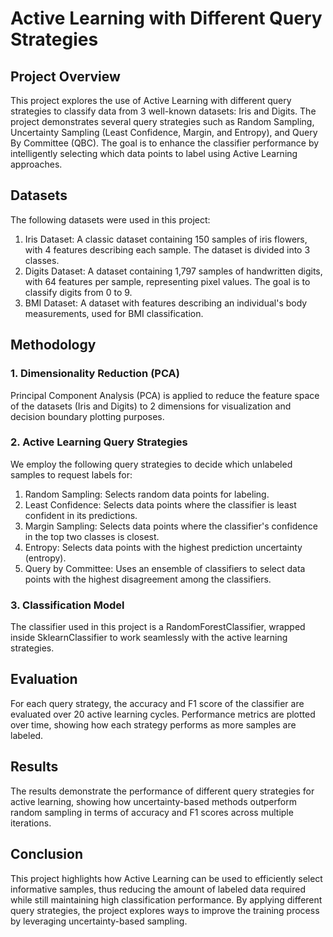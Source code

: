 # Active Learning with Different Query Strategies

## Project Overview
This project explores the use of Active Learning with different query strategies to classify data from 3 well-known datasets: Iris and Digits. The project demonstrates several query strategies such as Random Sampling, Uncertainty Sampling (Least Confidence, Margin, and Entropy), and Query By Committee (QBC).
The goal is to enhance the classifier performance by intelligently selecting which data points to label using Active Learning approaches.

## Datasets
The following datasets were used in this project:
1. Iris Dataset: A classic dataset containing 150 samples of iris flowers, with 4 features describing each sample. The dataset is divided into 3 classes.
2. Digits Dataset: A dataset containing 1,797 samples of handwritten digits, with 64 features per sample, representing pixel values. The goal is to classify digits from 0 to 9.
3. BMI Dataset: A dataset with features describing an individual's body measurements, used for BMI classification.
## Methodology
### 1. Dimensionality Reduction (PCA)
Principal Component Analysis (PCA) is applied to reduce the feature space of the datasets (Iris and Digits) to 2 dimensions for visualization and decision boundary plotting purposes.

### 2. Active Learning Query Strategies
We employ the following query strategies to decide which unlabeled samples to request labels for:
1. Random Sampling: Selects random data points for labeling.
2. Least Confidence: Selects data points where the classifier is least confident in its predictions.
3. Margin Sampling: Selects data points where the classifier's confidence in the top two classes is closest.
4. Entropy: Selects data points with the highest prediction uncertainty (entropy).
5. Query by Committee: Uses an ensemble of classifiers to select data points with the highest disagreement among the classifiers.

### 3. Classification Model
The classifier used in this project is a RandomForestClassifier, wrapped inside SklearnClassifier to work seamlessly with the active learning strategies.

## Evaluation
For each query strategy, the accuracy and F1 score of the classifier are evaluated over 20 active learning cycles. Performance metrics are plotted over time, showing how each strategy performs as more samples are labeled.

## Results
The results demonstrate the performance of different query strategies for active learning, showing how uncertainty-based methods outperform random sampling in terms of accuracy and F1 scores across multiple iterations.

## Conclusion
This project highlights how Active Learning can be used to efficiently select informative samples, thus reducing the amount of labeled data required while still maintaining high classification performance. By applying different query strategies, the project explores ways to improve the training process by leveraging uncertainty-based sampling.
